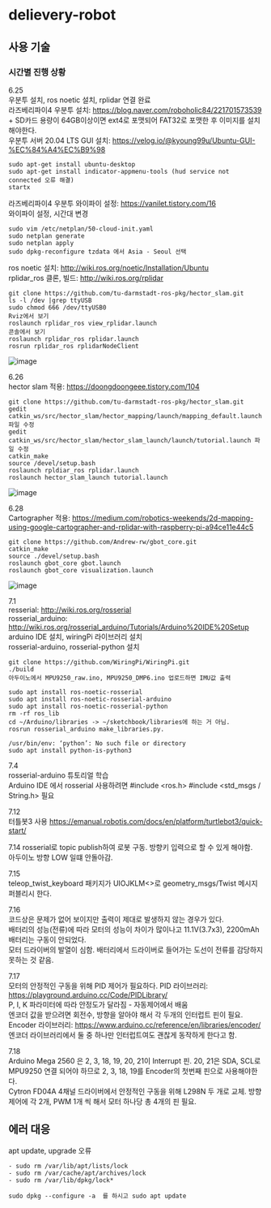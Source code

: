 # delievery-robot

## 사용 기술

### 시간별 진행 상황  
6.25  
우분투 설치, ros noetic 설치, rplidar 연결 완료  
라즈베리파이4 우분투 설치: https://blog.naver.com/roboholic84/221701573539  + SD카드 용량이 64GB이상이면 ext4로 포맷되어 FAT32로 포맷한 후 이미지를 설치해야한다.  
우분투 서버 20.04 LTS GUI 설치: https://velog.io/@kyoung99u/Ubuntu-GUI-%EC%84%A4%EC%B9%98   
```
sudo apt-get install ubuntu-desktop
sudo apt-get install indicator-appmenu-tools (hud service not connected 오류 해결)
startx
```
라즈베리파이4 우분투 와이파이 설정: https://vanilet.tistory.com/16  
와이파이 설정, 시간대 변경  
```
sudo vim /etc/netplan/50-cloud-init.yaml  
sudo netplan generate  
sudo netplan apply  
sudo dpkg-reconfigure tzdata 에서 Asia - Seoul 선택  
``` 
ros noetic 설치: http://wiki.ros.org/noetic/Installation/Ubuntu  
rplidar_ros 클론, 빌드: http://wiki.ros.org/rplidar  
```
git clone https://github.com/tu-darmstadt-ros-pkg/hector_slam.git
ls -l /dev |grep ttyUSB
sudo chmod 666 /dev/ttyUSB0
Rviz에서 보기
roslaunch rplidar_ros view_rplidar.launch
콘솔에서 보기
roslaunch rplidar_ros rplidar.launch
rosrun rplidar_ros rplidarNodeClient
```
![image](https://user-images.githubusercontent.com/78460105/123499509-56742480-d672-11eb-9abe-ffae6076edfd.png)  

6.26  
hector slam 적용: https://doongdoongeee.tistory.com/104  
``` 
git clone https://github.com/tu-darmstadt-ros-pkg/hector_slam.git
gedit catkin_ws/src/hector_slam/hector_mapping/launch/mapping_default.launch 파일 수정
gedit catkin_ws/src/hector_slam/hector_slam_launch/launch/tutorial.launch 파일 수정
catkin_make
source /devel/setup.bash
roslaunch rpldiar_ros rplidar.launch
roslaunch hector_slam_launch tutorial.launch
```
![image](https://user-images.githubusercontent.com/78460105/123499975-87098d80-d675-11eb-9006-c118b6d62d38.png)  

6.28  
Cartographer 적용: https://medium.com/robotics-weekends/2d-mapping-using-google-cartographer-and-rplidar-with-raspberry-pi-a94ce11e44c5  
```
git clone https://github.com/Andrew-rw/gbot_core.git
catkin_make
source ./devel/setup.bash
roslaunch gbot_core gbot.launch
roslaunch gbot_core visualization.launch
```
![image](https://user-images.githubusercontent.com/78460105/124073770-74c88e80-da7d-11eb-8fd8-9c4b37ee92fc.png)  

7.1  
resserial: http://wiki.ros.org/rosserial  
rosserial_arduino: http://wiki.ros.org/rosserial_arduino/Tutorials/Arduino%20IDE%20Setup  
arduino IDE 설치, wiringPi 라이브러리 설치  
rosserial-arduino, rosserial-python 설치
```
git clone https://github.com/WiringPi/WiringPi.git
./build
아두이노에서 MPU9250_raw.ino, MPU9250_DMP6.ino 업로드하면 IMU값 출력

sudo apt install ros-noetic-rosserial
sudo apt install ros-noetic-rosserial-arduino
sudo apt install ros-noetic-rosserial-python
rm -rf ros_lib
cd ~/Arduino/libraries -> ~/sketchbook/libraries에 하는 거 아님.
rosrun rosserial_arduino make_libraries.py.

/usr/bin/env: ‘python’: No such file or directory
sudo apt install python-is-python3
```  

7.4  
rosserial-arduino 튜토리얼 학습  
Arduino IDE 에서 rosserial 사용하려면 #include <ros.h> #include <std_msgs / String.h> 필요  

7.12  
터틀봇3 사용 https://emanual.robotis.com/docs/en/platform/turtlebot3/quick-start/

7.14
rosserial로 topic publish하여 로봇 구동. 방향키 입력으로 할 수 있게 해야함.  
아두이노 방향 LOW 일떄 안돌아감.  

7.15  
teleop_twist_keyboard 패키지가 UIOJKLM<>로 geometry_msgs/Twist 메시지 퍼블리시 한다.

7.16  
코드상은 문제가 없어 보이지만 출력이 제대로 발생하지 않는 경우가 있다.  
배터리의 성능(전류)에 따라 모터의 성능이 차이가 많이나고 11.1V(3.7x3), 2200mAh 배터리는 구동이 안되었다.  
모터 드라이버의 발열이 심함. 배터리에서 드라이버로 들어가는 도선이 전류를 감당하지 못하는 것 같음.

7.17  
모터의 안정적인 구동을 위해 PID 제어가 필요하다. PID 라이브러리: https://playground.arduino.cc/Code/PIDLibrary/  
P, I, K 파라미터에 따라 안정도가 달라짐 - 자동제어에서 배움  
엔코더 값을 받으려면 회전수, 방향을 알아야 해서 각 두개의 인터럽트 핀이 필요. Encoder 라이브러리: https://www.arduino.cc/reference/en/libraries/encoder/
엔코더 라이브러리에서 둘 중 하나만 인터럽트여도 괜찮게 동작하게 한다고 함.

7.18  
Arduino Mega 2560 은 2, 3, 18, 19, 20, 21이 Interrupt 핀. 20, 21은 SDA, SCL로 MPU9250 연결 되어야 하므로 2, 3, 18, 19를 Encoder의 첫번째 핀으로 사용해야한다.  
Cytron FD04A 4채널 드라이버에서 안정적인 구동을 위해 L298N 두 개로 교체. 방향 제어에 각 2개, PWM 1개 씩 해서 모터 하나당 총 4개의 핀 필요.

## 에러 대응  
apt update, upgrade 오류  
```
- sudo rm /var/lib/apt/lists/lock
- sudo rm /var/cache/apt/archives/lock
- sudo rm /var/lib/dpkg/lock*

sudo dpkg --configure -a  를 하시고 sudo apt update
```
